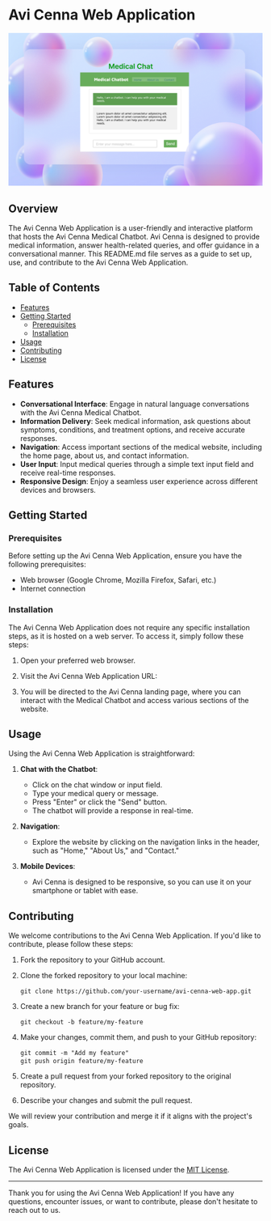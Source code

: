 # Avi Cenna Web Application

![Avi Cenna Logo](neomorphism.jpg)

## Overview

The Avi Cenna Web Application is a user-friendly and interactive platform that hosts the Avi Cenna Medical Chatbot. Avi Cenna is designed to provide medical information, answer health-related queries, and offer guidance in a conversational manner. This README.md file serves as a guide to set up, use, and contribute to the Avi Cenna Web Application.

## Table of Contents

- [Features](#features)
- [Getting Started](#getting-started)
  - [Prerequisites](#prerequisites)
  - [Installation](#installation)
- [Usage](#usage)
- [Contributing](#contributing)
- [License](#license)

## Features

- **Conversational Interface**: Engage in natural language conversations with the Avi Cenna Medical Chatbot.
- **Information Delivery**: Seek medical information, ask questions about symptoms, conditions, and treatment options, and receive accurate responses.
- **Navigation**: Access important sections of the medical website, including the home page, about us, and contact information.
- **User Input**: Input medical queries through a simple text input field and receive real-time responses.
- **Responsive Design**: Enjoy a seamless user experience across different devices and browsers.

## Getting Started

### Prerequisites

Before setting up the Avi Cenna Web Application, ensure you have the following prerequisites:

- Web browser (Google Chrome, Mozilla Firefox, Safari, etc.)
- Internet connection

### Installation

The Avi Cenna Web Application does not require any specific installation steps, as it is hosted on a web server. To access it, simply follow these steps:

1. Open your preferred web browser.

2. Visit the Avi Cenna Web Application URL:

3. You will be directed to the Avi Cenna landing page, where you can interact with the Medical Chatbot and access various sections of the website.

## Usage

Using the Avi Cenna Web Application is straightforward:

1. **Chat with the Chatbot**:
   - Click on the chat window or input field.
   - Type your medical query or message.
   - Press "Enter" or click the "Send" button.
   - The chatbot will provide a response in real-time.

2. **Navigation**:
   - Explore the website by clicking on the navigation links in the header, such as "Home," "About Us," and "Contact."

3. **Mobile Devices**:
   - Avi Cenna is designed to be responsive, so you can use it on your smartphone or tablet with ease.

## Contributing

We welcome contributions to the Avi Cenna Web Application. If you'd like to contribute, please follow these steps:

1. Fork the repository to your GitHub account.

2. Clone the forked repository to your local machine:

   ```
   git clone https://github.com/your-username/avi-cenna-web-app.git
   ```

3. Create a new branch for your feature or bug fix:

   ```
   git checkout -b feature/my-feature
   ```

4. Make your changes, commit them, and push to your GitHub repository:

   ```
   git commit -m "Add my feature"
   git push origin feature/my-feature
   ```

5. Create a pull request from your forked repository to the original repository.

6. Describe your changes and submit the pull request.

We will review your contribution and merge it if it aligns with the project's goals.

## License

The Avi Cenna Web Application is licensed under the [MIT License](LICENSE).

---

Thank you for using the Avi Cenna Web Application! If you have any questions, encounter issues, or want to contribute, please don't hesitate to reach out to us.
